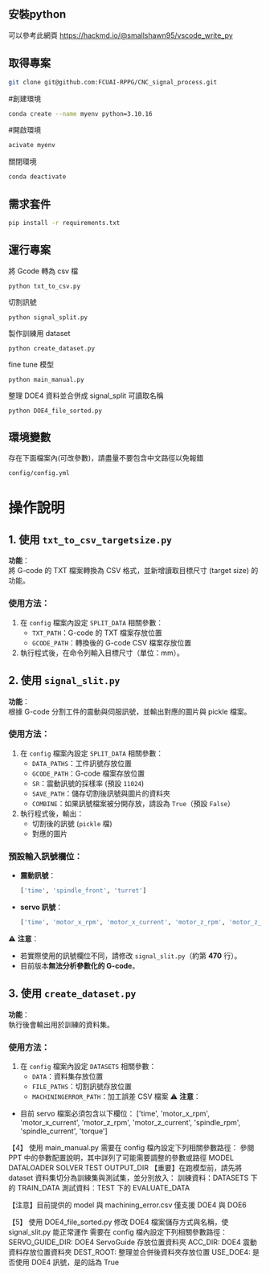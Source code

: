 ## 安裝python

可以參考此網頁
https://hackmd.io/@smallshawn95/vscode_write_py

## 取得專案

```bash
git clone git@github.com:FCUAI-RPPG/CNC_signal_process.git
```

#創建環境
```bash
conda create --name myenv python=3.10.16
```

#開啟環境
```bash
acivate myenv
```

關閉環境
```bash
conda deactivate
```

## 需求套件

```bash
pip install -r requirements.txt
```

## 運行專案

將 Gcode 轉為 csv 檔
```
python txt_to_csv.py
```

切割訊號
```
python signal_split.py
```

製作訓練用 dataset
```
python create_dataset.py
```

fine tune 模型
```
python main_manual.py
```

整理 DOE4 資料並合併成 signal_split 可讀取名稱
```
python DOE4_file_sorted.py
```

## 環境變數

存在下面檔案內(可改參數)，請盡量不要包含中文路徑以免報錯
```
config/config.yml
```

# 操作說明

## 1. 使用 `txt_to_csv_targetsize.py`
**功能**：  
將 G-code 的 TXT 檔案轉換為 CSV 格式，並新增讀取目標尺寸 (target size) 的功能。

### 使用方法：
1. 在 `config` 檔案內設定 `SPLIT_DATA` 相關參數：
   - `TXT_PATH`：G-code 的 TXT 檔案存放位置
   - `GCODE_PATH`：轉換後的 G-code CSV 檔案存放位置
2. 執行程式後，在命令列輸入目標尺寸（單位：mm）。


## 2. 使用 `signal_slit.py`
**功能**：  
根據 G-code 分割工件的震動與伺服訊號，並輸出對應的圖片與 pickle 檔案。

### 使用方法：
1. 在 `config` 檔案內設定 `SPLIT_DATA` 相關參數：
   - `DATA_PATHS`：工件訊號存放位置
   - `GCODE_PATH`：G-code 檔案存放位置
   - `SR`：震動訊號的採樣率 (預設 `11024`)
   - `SAVE_PATH`：儲存切割後訊號與圖片的資料夾
   - `COMBINE`：如果訊號檔案被分開存放，請設為 `True`（預設 `False`）
2. 執行程式後，輸出：
   - 切割後的訊號 (`pickle` 檔)
   - 對應的圖片

### 預設輸入訊號欄位：
- **震動訊號**：
  ```python
  ['time', 'spindle_front', 'turret']
- **servo 訊號**：
  ```python
  ['time', 'motor_x_rpm', 'motor_x_current', 'motor_z_rpm', 'motor_z_current', 'spindle_rpm', 'spindle_current']
⚠ **注意**：
- 若實際使用的訊號欄位不同，請修改 `signal_slit.py`（約第 **470** 行）。
- 目前版本**無法分析參數化的 G-code**。


## 3. 使用 `create_dataset.py`
**功能**：  
執行後會輸出用於訓練的資料集。

### 使用方法：
1. 在 `config` 檔案內設定 `DATASETS` 相關參數：
   - `DATA`：資料集存放位置
   - `FILE_PATHS`：切割訊號存放位置
   - `MACHININGERROR_PATH`：加工誤差 CSV 檔案
⚠ **注意**：
- 目前 servo 檔案必須包含以下欄位： ['time', 'motor_x_rpm', 'motor_x_current', 'motor_z_rpm', 'motor_z_current', 'spindle_rpm', 'spindle_current', 'torque']


【4】 使用 main_manual.py
需要在 config 檔內設定下列相關參數路徑：
參閱 PPT 中的參數配置說明，其中詳列了可能需要調整的參數或路徑
MODEL
DATALOADER
SOLVER
TEST
OUTPUT_DIR
【重要】在跑模型前，請先將 dataset 資料集切分為訓練集與測試集，並分別放入：
訓練資料：DATASETS 下的 TRAIN_DATA 
測試資料：TEST 下的 EVALUATE_DATA 

【注意】目前提供的 model 與 machining_error.csv 僅支援 DOE4 與 DOE6


【5】 使用 DOE4_file_sorted.py
修改 DOE4 檔案儲存方式與名稱，使 signal_slit.py 能正常運作
需要在 config 檔內設定下列相關參數路徑：
SERVO_GUIDE_DIR: DOE4 ServoGuide 存放位置資料夾
ACC_DIR: DOE4 震動資料存放位置資料夾
DEST_ROOT: 整理並合併後資料夾存放位置
USE_DOE4: 是否使用 DOE4 訊號，是的話為 True 
